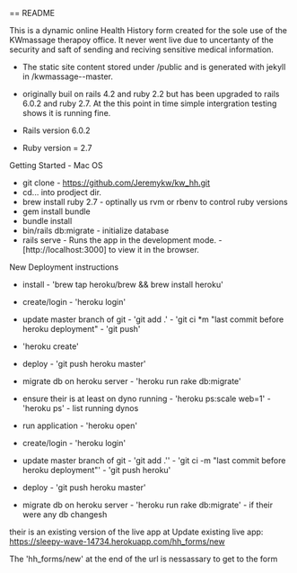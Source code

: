 == README

This is a dynamic online Health History form created for the sole use of the KWmassage therapoy office. It never went live due to uncertanty of the security and saft of sending and reciving sensitive medical information. 

* The static site content stored under /public and is generated with jekyll in /kwmassage--master. 

* originally buil on rails 4.2 and ruby 2.2 but has been upgraded to rails 6.0.2 and ruby 2.7. At the this point in time simple intergration testing shows it is running fine.

* Rails version 6.0.2
* Ruby version = 2.7

Getting Started - Mac OS

* git clone - https://github.com/Jeremykw/kw_hh.git
* cd... into prodject dir.
* brew install ruby 2.7 - optinally us rvm or rbenv to control ruby versions
* gem install bundle
* bundle install
* bin/rails db:migrate - initialize database
* rails serve - Runs the app in the development mode. - [http://localhost:3000] to view it in the browser. 


New Deployment instructions

* install - 'brew tap heroku/brew && brew install heroku'
* create/login - 'heroku login'
* update master branch of git - 'git add .' - 'git ci *m "last commit before heroku deployment" - 'git push'
* 'heroku create'
* deploy - 'git push heroku master'
* migrate db on heroku server - 'heroku run rake db:migrate'
* ensure their is at least on dyno running - 'heroku ps:scale web=1' - 'heroku ps' - list running dynos
* run application - 'heroku open'


* create/login - 'heroku login'
* update master branch of git - 'git add .'' - 'git ci -m "last commit before heroku deployment"' - 'git push heroku'
* deploy - 'git push heroku master'
* migrate db on heroku server - 'heroku run rake db:migrate' - if their were any db changesh

their is an existing version of the live app at Update existing live app: https://sleepy-wave-14734.herokuapp.com/hh_forms/new

The 'hh_forms/new' at the end of the url is nessassary to get to the form
